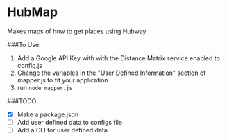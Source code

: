 # HubMap
Makes maps of how to get places using Hubway

###To Use:
1. Add a Google API Key with with the Distance Matrix service enabled to config.js
2. Change the variables in the "User Defined Information" section of mapper.js to fit your application
3. run `node mapper.js`


###TODO:
- [x] Make a package.json
- [ ] Add user defined data to configs file
- [ ] Add a CLI for user defined data
